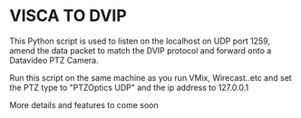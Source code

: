 # VISCA TO DVIP

This Python script is used to listen on the localhost on UDP port 1259, amend the data packet to match the DVIP protocol and forward onto a Datavideo PTZ Camera.

Run this script on the same machine as you run VMix, Wirecast..etc and set the PTZ type to "PTZOptics UDP" and the ip address to 127.0.0.1

More details and features to come soon
